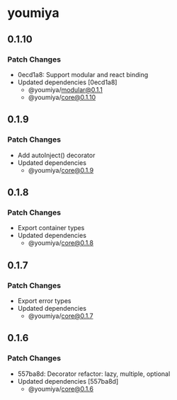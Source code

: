 # youmiya

## 0.1.10

### Patch Changes

- 0ecd1a8: Support modular and react binding
- Updated dependencies [0ecd1a8]
  - @youmiya/modular@0.1.1
  - @youmiya/core@0.1.10

## 0.1.9

### Patch Changes

- Add autoInject() decorator
- Updated dependencies
  - @youmiya/core@0.1.9

## 0.1.8

### Patch Changes

- Export container types
- Updated dependencies
  - @youmiya/core@0.1.8

## 0.1.7

### Patch Changes

- Export error types
- Updated dependencies
  - @youmiya/core@0.1.7

## 0.1.6

### Patch Changes

- 557ba8d: Decorator refactor: lazy, multiple, optional
- Updated dependencies [557ba8d]
  - @youmiya/core@0.1.6

